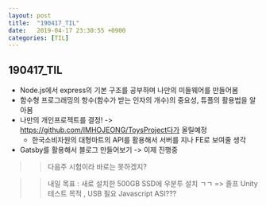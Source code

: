 ```yaml
---
layout: post
title:  "190417_TIL"
date:   2019-04-17 23:30:55 +0900
categories: [TIL]
---
```


190417_TIL
------------

* Node.js에서 express의 기본 구조를 공부하며 나만의 미들웨어를 만들어봄
* 함수형 프로그래밍의 항수(함수가 받는 인자의 개수)의 중요성, 튜플의 활용법을 알아봄
* 나만의 개인프로젝트를 결정! -> https://github.com/IMHOJEONG/ToysProject다가 올릴예정
    * 한국소비자원의 대형마트의 API를 활용해서 서버를 지나 FE로 보여줄 생각
* Gatsby를 활용해서 블로그 만들어보기 -> 이제 진행중

>> 다음주 시험이라 바로는 못하겠지?

>> 내일 목표 : 새로 설치한 500GB SSD에 우분투 설치 ㄱㄱ => 졸프 Unity 테스트 목적 , USB 필요
>> Javascript ASI???



